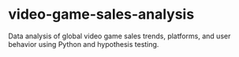 # video-game-sales-analysis
Data analysis of global video game sales trends, platforms, and user behavior using Python and hypothesis testing.
